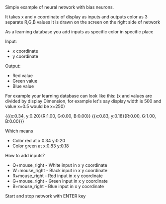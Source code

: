 Simple example of neural network with bias neurons.

It takes x and y coordinate of display as inputs and outputs color as 3 separate R,G,B values
It is drawn on the screen on the right side of network

As a learning database you add inputs as specific color in specific place

Input:
- x coordinate
- y coordinate

Output:
- Red value
- Green value
- Blue value

For example your learning database can look like this:
(x and values are divided by display Dimension, for example let's say display width is 500 and value x=0.5 would be x=250)

{{{x:0.34, y:0.20}{R:1.00, G:0.00, B:0.00}} {{x:0.83, y:0.18}{R:0.00, G:1.00, B:0.00}}}

Which means 
- Color red at x:0.34 y:0.20
- Color green at x:0.83 y:0.18

How to add inputs?
- Q+mouse_right - White input in x y coordinate
- W+mouse_right - Black input in x y coordinate
- R+mouse_right - Red input in x y coordinate
- G+mouse_right - Green input in x y coordinate
- B+mouse_right - Blue input in x y coordinate

Start and stop network with ENTER key
